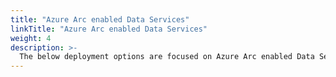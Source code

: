 ```yaml
---
title: "Azure Arc enabled Data Services"
linkTitle: "Azure Arc enabled Data Services"
weight: 4
description: >-
  The below deployment options are focused on Azure Arc enabled Data Services. They are designed to quickly spin up a new Kubernetes cluster and deploy Azure Arc enabled data services that are ready to be projected in Azure Arc and ready for use with Azure native tooling.
---
```


